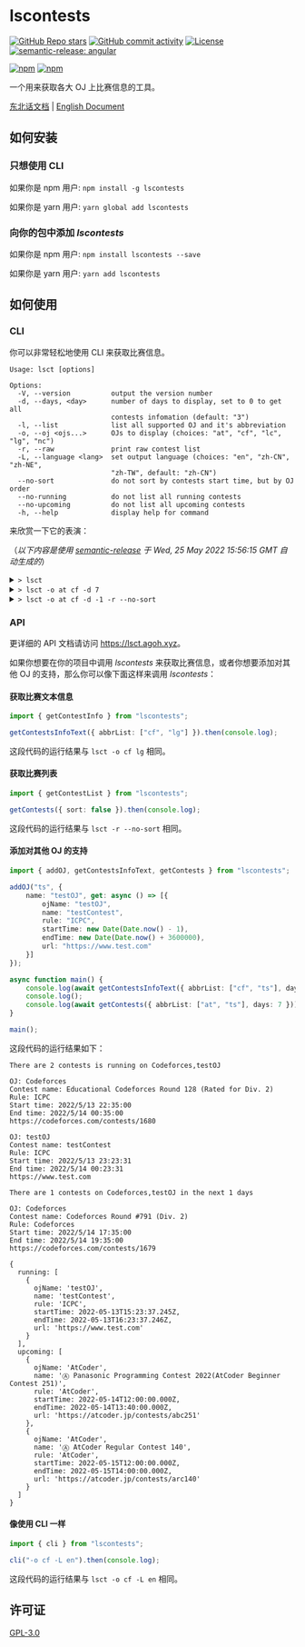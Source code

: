 # lscontests

[![GitHub Repo stars](https://img.shields.io/github/stars/StableAgOH/lscontests?style=social)](https://github.com/StableAgOH/lscontests)
[![GitHub commit activity](https://img.shields.io/github/commit-activity/m/StableAgOH/lscontests?logo=github)](https://github.com/StableAgOH/lscontests)
[![License](https://img.shields.io/github/license/StableAgOH/lscontests)](https://github.com/StableAgOH/lscontests)
[![semantic-release: angular](https://img.shields.io/badge/semantic--release-angular-e10079?logo=semantic-release)](https://github.com/semantic-release/semantic-release)

[![npm](https://img.shields.io/npm/v/lscontests?logo=npm)](https://www.npmjs.com/package/lscontests)
[![npm](https://img.shields.io/npm/dw/lscontests?logo=npm)](https://www.npmjs.com/package/lscontests)

一个用来获取各大 OJ 上比赛信息的工具。

[东北话文档](./README-zh-NE.md) | [English Document](./README.md)

## 如何安装

### 只想使用 CLI

如果你是 npm 用户: `npm install -g lscontests`

如果你是 yarn 用户: `yarn global add lscontests`

### 向你的包中添加 *lscontests*

如果你是 npm 用户: `npm install lscontests --save`

如果你是 yarn 用户: `yarn add lscontests`

## 如何使用

### CLI

你可以非常轻松地使用 CLI 来获取比赛信息。

<!-- block_help begin -->
```text
Usage: lsct [options]

Options:
  -V, --version          output the version number
  -d, --days, <day>      number of days to display, set to 0 to get all
                         contests infomation (default: "3")
  -l, --list             list all supported OJ and it's abbreviation
  -o, --oj <ojs...>      OJs to display (choices: "at", "cf", "lc", "lg", "nc")
  -r, --raw              print raw contest list
  -L, --language <lang>  set output language (choices: "en", "zh-CN", "zh-NE",
                         "zh-TW", default: "zh-CN")
  --no-sort              do not sort by contests start time, but by OJ order
  --no-running           do not list all running contests
  --no-upcoming          do not list all upcoming contests
  -h, --help             display help for command
```
<!-- block_help end -->

来欣赏一下它的表演：

<!-- block_cli begin -->
（*以下内容是使用 [semantic-release](https://github.com/semantic-release/semantic-release) 于 Wed, 25 May 2022 15:56:15 GMT 自动生成的*）

<details>
<summary> <code>> lsct </code> </summary>

```text
在 NowCoder 上有 1 场正在进行的比赛

比赛平台: NowCoder
比赛名称: 2022 图论班第一章图匹配例题与习题
赛制: ICPC
开始时间: 5/13/2022, 06:00:00
结束时间: 5/30/2022, 08:00:00
https://ac.nowcoder.com/acm/contest/34649

接下来的 3 天内在 NowCoder,AtCoder,LeetCode 上有 6 场比赛

比赛平台: NowCoder
比赛名称：牛客练习赛 99
赛制: ICPC
开始时间: 5/27/2022, 11:00:00
结束时间: 5/27/2022, 13:30:00
https://ac.nowcoder.com/acm/contest/34330

比赛平台: AtCoder
比赛名称: Ⓗ AtCoder Heuristic Contest 011
赛制: AtCoder
开始时间: 5/28/2022, 03:00:00
结束时间: 6/5/2022, 10:00:00
https://atcoder.jp/contests/ahc011

比赛平台: NowCoder
比赛名称: MINIEYE 杯第十六届华中科技大学程序设计邀请赛
赛制: ICPC
开始时间: 5/28/2022, 04:30:00
结束时间: 5/28/2022, 09:30:00
https://ac.nowcoder.com/acm/contest/34866

比赛平台: NowCoder
比赛名称：福建农林大学校赛（同步赛）
赛制: ICPC
开始时间: 5/28/2022, 05:30:00
结束时间: 5/28/2022, 09:30:00
https://ac.nowcoder.com/acm/contest/33869

比赛平台: AtCoder
比赛名称: Ⓐ NOMURA Programming Contest 2022（AtCoder Beginner Contest 253）
赛制: AtCoder
开始时间: 5/28/2022, 12:00:00
结束时间: 5/28/2022, 13:40:00
https://atcoder.jp/contests/abc253

比赛平台: LeetCode
比赛名称: Biweekly Contest 79
赛制: AtCoder
开始时间: 5/28/2022, 14:30:00
结束时间: 5/28/2022, 16:00:00
https://leetcode.com/contest/biweekly-contest-79
```

</details>

<details>
<summary> <code>> lsct -o at cf -d 7</code> </summary>

```text
没有正在进行的比赛捏

接下来的 7 天内在 AtCoder 上有 3 场比赛

比赛平台: AtCoder
比赛名称: Ⓗ AtCoder Heuristic Contest 011
赛制: AtCoder
开始时间: 5/28/2022, 03:00:00
结束时间: 6/5/2022, 10:00:00
https://atcoder.jp/contests/ahc011

比赛平台: AtCoder
比赛名称: Ⓐ NOMURA Programming Contest 2022（AtCoder Beginner Contest 253）
赛制: AtCoder
开始时间: 5/28/2022, 12:00:00
结束时间: 5/28/2022, 13:40:00
https://atcoder.jp/contests/abc253

比赛平台: AtCoder
比赛名称: Ⓐ AtCoder Regular Contest 141
赛制: AtCoder
开始时间: 5/29/2022, 12:00:00
结束时间: 5/29/2022, 14:00:00
https://atcoder.jp/contests/arc141
```

</details>

<details>
<summary> <code>> lsct -o at cf -d -1 -r --no-sort</code> </summary>

```json
{
  "running": [],
  "upcoming": [
    {
      "ojName": "AtCoder",
      "name": "Ⓗ AtCoder Heuristic Contest 011",
      "rule": "AtCoder",
      "startTime": "2022-05-28T03:00:00.000Z",
      "endTime": "2022-06-05T10:00:00.000Z",
      "url": "https://atcoder.jp/contests/ahc011"
    },
    {
      "ojName": "AtCoder",
      "name": "Ⓐ NOMURA Programming Contest 2022（AtCoder Beginner Contest 253）",
      "rule": "AtCoder",
      "startTime": "2022-05-28T12:00:00.000Z",
      "endTime": "2022-05-28T13:40:00.000Z",
      "url": "https://atcoder.jp/contests/abc253"
    },
    {
      "ojName": "AtCoder",
      "name": "Ⓐ AtCoder Regular Contest 141",
      "rule": "AtCoder",
      "startTime": "2022-05-29T12:00:00.000Z",
      "endTime": "2022-05-29T14:00:00.000Z",
      "url": "https://atcoder.jp/contests/arc141"
    },
    {
      "ojName": "AtCoder",
      "name": "Ⓐ AtCoder Beginner Contest 254",
      "rule": "AtCoder",
      "startTime": "2022-06-04T12:00:00.000Z",
      "endTime": "2022-06-04T13:40:00.000Z",
      "url": "https://atcoder.jp/contests/abc254"
    },
    {
      "ojName": "AtCoder",
      "name": "Ⓐ Aising Programming Contest 2022（AtCoder Beginner Contest 255）",
      "rule": "AtCoder",
      "startTime": "2022-06-11T12:00:00.000Z",
      "endTime": "2022-06-11T13:40:00.000Z",
      "url": "https://atcoder.jp/contests/abc255"
    },
    {
      "ojName": "AtCoder",
      "name": "Ⓐ AtCoder Regular Contest 142",
      "rule": "AtCoder",
      "startTime": "2022-06-19T12:00:00.000Z",
      "endTime": "2022-06-19T14:00:00.000Z",
      "url": "https://atcoder.jp/contests/arc142"
    },
    {
      "ojName": "AtCoder",
      "name": "Ⓐ AtCoder Regular Contest 143",
      "rule": "AtCoder",
      "startTime": "2022-06-26T12:00:00.000Z",
      "endTime": "2022-06-26T14:00:00.000Z",
      "url": "https://atcoder.jp/contests/arc143"
    }
  ]
}
```

</details>
<!-- block_cli end -->

### API

更详细的 API 文档请访问 <https://lsct.agoh.xyz>。

如果你想要在你的项目中调用 *lscontests* 来获取比赛信息，或者你想要添加对其他 OJ 的支持，那么你可以像下面这样来调用 *lscontests*：

#### 获取比赛文本信息

```typescript
import { getContestInfo } from "lscontests";

getContestsInfoText({ abbrList: ["cf", "lg"] }).then(console.log);
```

这段代码的运行结果与 `lsct -o cf lg` 相同。

#### 获取比赛列表

```typescript
import { getContestList } from "lscontests";

getContests({ sort: false }).then(console.log);
```

这段代码的运行结果与 `lsct -r --no-sort` 相同。

#### 添加对其他 OJ 的支持

```typescript
import { addOJ, getContestsInfoText, getContests } from "lscontests";

addOJ("ts", {
    name: "testOJ", get: async () => [{
        ojName: "testOJ",
        name: "testContest",
        rule: "ICPC",
        startTime: new Date(Date.now() - 1),
        endTime: new Date(Date.now() + 3600000),
        url: "https://www.test.com"
    }]
});

async function main() {
    console.log(await getContestsInfoText({ abbrList: ["cf", "ts"], days: 1 }, "en"));
    console.log();
    console.log(await getContests({ abbrList: ["at", "ts"], days: 7 }));
}

main();
```

这段代码的运行结果如下：

```text
There are 2 contests is running on Codeforces,testOJ

OJ: Codeforces
Contest name: Educational Codeforces Round 128 (Rated for Div. 2)
Rule: ICPC
Start time: 2022/5/13 22:35:00
End time: 2022/5/14 00:35:00
https://codeforces.com/contests/1680

OJ: testOJ
Contest name: testContest
Rule: ICPC
Start time: 2022/5/13 23:23:31
End time: 2022/5/14 00:23:31
https://www.test.com

There are 1 contests on Codeforces,testOJ in the next 1 days

OJ: Codeforces
Contest name: Codeforces Round #791 (Div. 2)
Rule: Codeforces
Start time: 2022/5/14 17:35:00
End time: 2022/5/14 19:35:00
https://codeforces.com/contests/1679

{
  running: [
    {
      ojName: 'testOJ',
      name: 'testContest',
      rule: 'ICPC',
      startTime: 2022-05-13T15:23:37.245Z,
      endTime: 2022-05-13T16:23:37.246Z,
      url: 'https://www.test.com'
    }
  ],
  upcoming: [
    {
      ojName: 'AtCoder',
      name: 'Ⓐ Panasonic Programming Contest 2022(AtCoder Beginner Contest 251)',
      rule: 'AtCoder',
      startTime: 2022-05-14T12:00:00.000Z,
      endTime: 2022-05-14T13:40:00.000Z,
      url: 'https://atcoder.jp/contests/abc251'
    },
    {
      ojName: 'AtCoder',
      name: 'Ⓐ AtCoder Regular Contest 140',
      rule: 'AtCoder',
      startTime: 2022-05-15T12:00:00.000Z,
      endTime: 2022-05-15T14:00:00.000Z,
      url: 'https://atcoder.jp/contests/arc140'
    }
  ]
}
```

#### 像使用 CLI 一样

```typescript
import { cli } from "lscontests";

cli("-o cf -L en").then(console.log);
```

这段代码的运行结果与 `lsct -o cf -L en` 相同。

## 许可证

[GPL-3.0](https://www.gnu.org/licenses/gpl-3.0.html)
